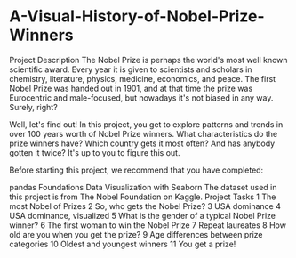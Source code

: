 # A-Visual-History-of-Nobel-Prize-Winners
Project Description
The Nobel Prize is perhaps the world's most well known scientific award. Every year it is given to scientists and scholars in chemistry, literature, physics, medicine, economics, and peace. The first Nobel Prize was handed out in 1901, and at that time the prize was Eurocentric and male-focused, but nowadays it's not biased in any way. Surely, right?

Well, let's find out! In this project, you get to explore patterns and trends in over 100 years worth of Nobel Prize winners. What characteristics do the prize winners have? Which country gets it most often? And has anybody gotten it twice? It's up to you to figure this out.

Before starting this project, we recommend that you have completed:

pandas Foundations
Data Visualization with Seaborn
The dataset used in this project is from The Nobel Foundation on Kaggle.
Project Tasks
1
The most Nobel of Prizes
2
So, who gets the Nobel Prize?
3
USA dominance
4
USA dominance, visualized
5
What is the gender of a typical Nobel Prize winner?
6
The first woman to win the Nobel Prize
7
Repeat laureates
8
How old are you when you get the prize?
9
Age differences between prize categories
10
Oldest and youngest winners
11
You get a prize!
